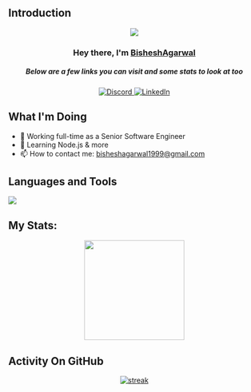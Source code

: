 ## Introduction
<p align="center">
<img src="https://readme-typing-svg.demolab.com/?lines=Full%20Stack%20Developer;3+%2B%20years%20of%20coding%20experience&font=Fira%20Code&center=true&width=700&height=45&color=fff53a&vCenter=true&pause=1000&size=25" /></a>
</p>

<h3 align="center">Hey there, I'm <a href="https://github.com/BisheshAgarwal">BisheshAgarwal</a></h3>
<h5 align="center">Below are a few links you can visit and some stats to look at too</h5>

<p align="center">
  <a href="https://discord.gg/79ucHtZn5w">
    <img alt="Discord" title="Discord" src="https://img.shields.io/badge/-Discord-7289DA?style=for-the-badge&logo=discord&logoColor=white"/>
  </a>
  <a href="https://www.linkedin.com/in/bishesh-agarwal">
    <img alt="LinkedIn" title="LinkedIn" src="https://img.shields.io/badge/-LinkedIn-0a66c2?style=for-the-badge&logo=linkedin&logoColor=white"/>
  </a>
</p>

## What I'm Doing

- 🔭 Working full-time as a Senior Software Engineer
- 🌱 Learning Node.js & more
- 📫 How to contact me: bisheshagarwal1999@gmail.com

## Languages and Tools

<p align="left"> <a href="https://github.com/thinkright20"><img src="https://skillicons.dev/icons?i=vscode,replit,github,mongodb,css,html,js,express,bots,nodejs"> </a> </p>

## My Stats:
<p align="center">
<img height="200px" src="https://github-readme-stats.vercel.app/api?username=BisheshAgarwal&hide_border=true&show_icons=true&count_private=true&theme=gruvbox&bg_color=151515">
</p>

## Activity On GitHub

<p align="center">
  <a href="https://github.com/BisheshAgarwal">      
<img title="stats" alt="streak" src="https://github-readme-streak-stats.herokuapp.com/?user=BisheshAgarwal&theme=dark&hide_border=true&stroke=f53b3b"/>
</a> 
</p>
